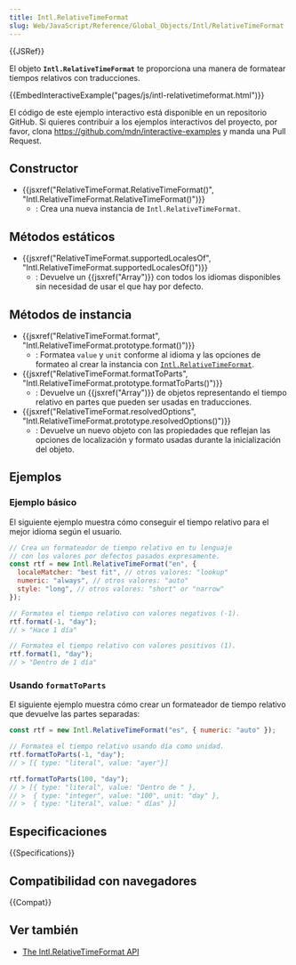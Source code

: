 ```yaml
---
title: Intl.RelativeTimeFormat
slug: Web/JavaScript/Reference/Global_Objects/Intl/RelativeTimeFormat
---
```


{{JSRef}}

El objeto **`Intl.RelativeTimeFormat`** te proporciona una manera de formatear tiempos relativos con traducciones.

{{EmbedInteractiveExample("pages/js/intl-relativetimeformat.html")}}

El código de este ejemplo interactivo está disponible en un repositorio GitHub. Si quieres contribuir a los ejemplos interactivos del proyecto, por favor, clona <https://github.com/mdn/interactive-examples> y manda una Pull Request.

## Constructor

- {{jsxref("RelativeTimeFormat.RelativeTimeFormat()", "Intl.RelativeTimeFormat.RelativeTimeFormat()")}}
  - : Crea una nueva instancia de `Intl.RelativeTimeFormat`.

## Métodos estáticos

- {{jsxref("RelativeTimeFormat.supportedLocalesOf", "Intl.RelativeTimeFormat.supportedLocalesOf()")}}
  - : Devuelve un {{jsxref("Array")}} con todos los idiomas disponibles sin necesidad de usar el que hay por defecto.

## Métodos de instancia

- {{jsxref("RelativeTimeFormat.format", "Intl.RelativeTimeFormat.prototype.format()")}}
  - : Formatea `value` y `unit` conforme al idioma y las opciones de formateo al crear la instancia con [`Intl.RelativeTimeFormat`](/es/docs/Web/JavaScript/Reference/Global_Objects/Intl/RelativeTimeFormat).
- {{jsxref("RelativeTimeFormat.formatToParts", "Intl.RelativeTimeFormat.prototype.formatToParts()")}}
  - : Devuelve un {{jsxref("Array")}} de objetos representando el tiempo relativo en partes que pueden ser usadas en traducciones.
- {{jsxref("RelativeTimeFormat.resolvedOptions", "Intl.RelativeTimeFormat.prototype.resolvedOptions()")}}
  - : Devuelve un nuevo objeto con las propiedades que reflejan las opciones de localización y formato usadas durante la inicialización del objeto.

## Ejemplos

### Ejemplo básico

El siguiente ejemplo muestra cómo conseguir el tiempo relativo para el mejor idioma según el usuario.

```js
// Crea un formateador de tiempo relativo en tu lenguaje
// con los valores por defectos pasados expresamente.
const rtf = new Intl.RelativeTimeFormat("en", {
  localeMatcher: "best fit", // otros valores: "lookup"
  numeric: "always", // otros valores: "auto"
  style: "long", // otros valores: "short" or "narrow"
});

// Formatea el tiempo relativo con valores negativos (-1).
rtf.format(-1, "day");
// > "Hace 1 día"

// Formatea el tiempo relativo con valores positivos (1).
rtf.format(1, "day");
// > "Dentro de 1 día"
```

### Usando `formatToParts`

El siguiente ejemplo muestra cómo crear un formateador de tiempo relativo que devuelve las partes separadas:

```js
const rtf = new Intl.RelativeTimeFormat("es", { numeric: "auto" });

// Formatea el tiempo relativo usando día como unidad.
rtf.formatToParts(-1, "day");
// > [{ type: "literal", value: "ayer"}]

rtf.formatToParts(100, "day");
// > [{ type: "literal", value: "Dentro de " },
// >  { type: "integer", value: "100", unit: "day" },
// >  { type: "literal", value: " días" }]
```

## Especificaciones

{{Specifications}}

## Compatibilidad con navegadores

{{Compat}}

## Ver también

- [The Intl.RelativeTimeFormat API](https://developers.google.com/web/updates/2018/10/intl-relativetimeformat)
